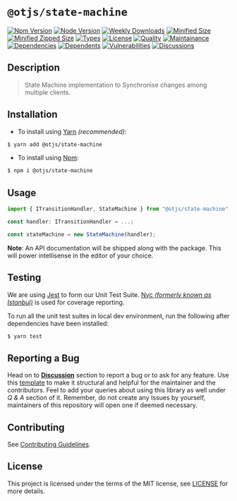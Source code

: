 # `@otjs/state-machine`

[![Npm Version](https://img.shields.io/npm/v/@otjs/state-machine)](https://www.npmjs.com/package/@otjs/state-machine)
[![Node Version](https://img.shields.io/node/v/@otjs/state-machine)](https://www.npmjs.com/package/@otjs/state-machine)
[![Weekly Downloads](https://img.shields.io/npm/dw/@otjs/state-machine)](https://www.npmjs.com/package/@otjs/state-machine)
[![Minified Size](https://img.shields.io/bundlephobia/min/@otjs/state-machine)](https://www.npmjs.com/package/@otjs/state-machine)
[![Minified Zipped Size](https://img.shields.io/bundlephobia/minzip/@otjs/state-machine)](https://www.npmjs.com/package/@otjs/state-machine)
[![Types](https://img.shields.io/npm/types/@otjs/state-machine)](https://www.npmjs.com/package/@otjs/state-machine)
[![License](https://img.shields.io/npm/l/@otjs/state-machine)](https://github.com/Progyan1997/Operational-Transformation/blob/main/packages/state-machine/LICENSE)
[![Quality](https://img.shields.io/npms-io/quality-score/@otjs/state-machine)](https://www.npmjs.com/package/@otjs/state-machine)
[![Maintainance](https://img.shields.io/npms-io/maintenance-score/@otjs/state-machine)](https://www.npmjs.com/package/@otjs/state-machine)
[![Dependencies](https://img.shields.io/librariesio/release/npm/@otjs/state-machine)](https://www.npmjs.com/package/@otjs/state-machine)
[![Dependents](https://img.shields.io/librariesio/dependents/npm/@otjs/state-machine)](https://www.npmjs.com/package/@otjs/state-machine)
[![Vulnerabilities](https://img.shields.io/snyk/vulnerabilities/npm/@otjs/state-machine)](https://github.com/Progyan1997/Operational-Transformation/blob/main/.github/SECURITY.md)
[![Discussions](https://img.shields.io/github/discussions/Progyan1997/Operational-Transformation)](https://github.com/Progyan1997/Operational-Transformation/discussions)

## Description

> State Machine implementation to Synchronise changes among multiple clients.

## Installation

- To install using [Yarn](https://yarnpkg.com) _(recommended)_:

```sh
$ yarn add @otjs/state-machine
```

- To install using [Npm](https://www.npmjs.com):

```sh
$ npm i @otjs/state-machine
```

## Usage

```ts
import { ITransitionHandler, StateMachine } from "@otjs/state-machine";

const handler: ITransitionHandler = ...;

const stateMachine = new StateMachine(handler);
```

**Note**: An API documentation will be shipped along with the package. This will power intellisense in the editor of your choice.

## Testing

We are using [Jest](https://jestjs.io) to form our Unit Test Suite. [Nyc _(formerly known as Istanbul)_](https://istanbul.js.org/) is used for coverage reporting.

To run all the unit test suites in local dev environment, run the following after dependencies have been installed:

```sh
$ yarn test
```

## Reporting a Bug

Head on to [**Discussion**](https://github.com/Progyan1997/Operational-Transformation/discussions) section to report a bug or to ask for any feature. Use this [template](https://github.com/Progyan1997/Operational-Transformation/discussions/30) to make it structural and helpful for the maintainer and the contributors. Feel to add your queries about using this library as well under _Q & A_ section of it. Remember, do not create any Issues by yourself, maintainers of this repository will open one if deemed necessary.

## Contributing

See [Contributing Guidelines](https://github.com/Progyan1997/Operational-Transformation/blob/main/.github/CONTRIBUTING.md).

## License

This project is licensed under the terms of the MIT license, see [LICENSE](https://github.com/Progyan1997/Operational-Transformation/blob/main/packages/state-machine/LICENSE) for more details.
